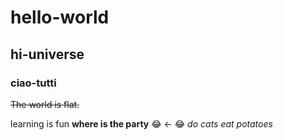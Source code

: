 # hello-world
## hi-universe
### ciao-tutti
~~The world is flat.~~

learning is fun
**where is the party** 😂 <- :joy:
*do cats eat potatoes*

